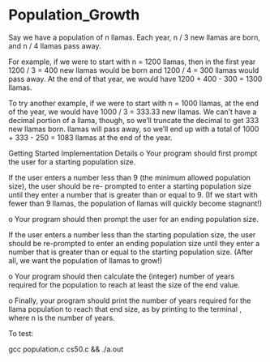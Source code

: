 # Population_Growth

Say we have a population of n llamas. Each year, n / 3 new llamas are born, and n / 4 llamas pass away.

For example, if we were to start with n = 1200 llamas, then in the first year 1200 / 3 = 400 new llamas would be born and 1200 / 4 = 300 llamas would pass away. At the end of that year, we would have 1200 + 400 - 300 = 1300 llamas.

To try another example, if we were to start with n = 1000 llamas, at the end of the year, we would have 1000 / 3 =
333.33 new llamas. We can’t have a decimal portion of a llama, though, so we’ll truncate the decimal to get 333 new llamas born.   llamas will pass away, so we’ll end up with a total of  1000 + 333 - 250 = 1083 llamas at the end of the year.

Getting Started
Implementation Details
o Your program should first prompt the user for a starting population size.

If the user enters a number less than 9 (the minimum allowed population size), the user should be re- prompted to enter a starting population size until they enter a number that is greater than or equal to 9. (If we start with fewer than 9 llamas, the population of llamas will quickly become stagnant!)

o Your program should then prompt the user for an ending population size.

If the user enters a number less than the starting population size, the user should be re-prompted to enter an ending population size until they enter a number that is greater than or equal to the starting population size. (After all, we want the population of llamas to grow!)

o Your program should then calculate the (integer) number of years required for the population to reach at least the size of the end value.

o Finally, your program should print the number of years required for the llama population to reach that end size, as by printing to the terminal   , where n is the number of years.

To test:

gcc population.c cs50.c && ./a.out
